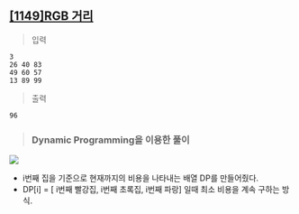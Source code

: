 ## [[1149]RGB 거리](https://www.acmicpc.net/problem/1149)

> 입력

	3
	26 40 83
	49 60 57
	13 89 99

> 출력

	96

> ### Dynamic Programming을 이용한 풀이
**![](https://lh5.googleusercontent.com/SA0e8T4LWSoZIZaFXXZuxKkGeEy1f8UtkMnWZzBxtx7u6CdjmPgwe6McA8_omEX-T-PxKliy2OHGdCYBWhB9DFCxWdop-szLx9gDB9_OFi5JYiG4Yr-yMaUzZgdJULseBLit1rx4)**

- i번째 집을 기준으로 현재까지의 비용을 나타내는 배열 DP를 만들어줬다.
- DP[i] = [ i번째 빨강집, i번째 초록집, i번째 파랑] 일때 최소 비용을 계속 구하는 방식.